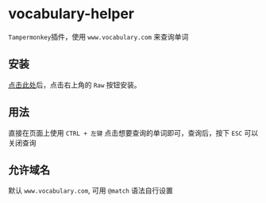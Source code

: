# vocabulary-helper

`Tampermonkey`插件，使用 `www.vocabulary.com` 来查询单词

## 安装

[点击此处](./release/vocabulary-helper.iife.user.js)后，点击右上角的 `Raw` 按钮安装。

## 用法

直接在页面上使用 `CTRL + 左键` 点击想要查询的单词即可，查询后，按下 `ESC` 可以关闭查询

## 允许域名

默认 `www.vocabulary.com`, 可用 `@match` 语法自行设置
